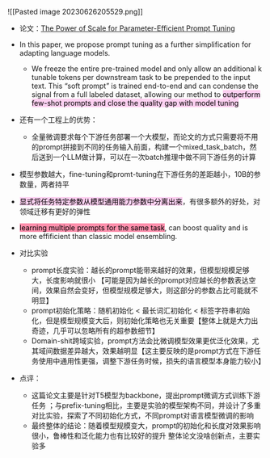 ![[Pasted image 20230626205529.png]]

- 论文：[The Power of Scale for Parameter-Efficient Prompt Tuning](https://link.zhihu.com/?target=https%3A//arxiv.org/pdf/2104.08691.pdf)
- In this paper, we propose prompt tuning as a further simplification for adapting language models. 
	- We freeze the entire pre-trained model and only allow an additional k tunable tokens per downstream task to be prepended to the input text. This “soft prompt” is trained end-to-end and can condense the signal from a full labeled dataset, allowing our method to <mark style="background: #FFB8EBA6;">outperform few-shot prompts and close the quality gap with model tuning</mark>
- 还有一个工程上的优势：
	- 全量微调要求每个下游任务部署一个大模型，而论文的方式只需要将不用的prompt拼接到不同的任务输入前面，构建一个mixed_task_batch，然后送到一个LLM做计算，可以在一次batch推理中做不同下游任务的计算
- 模型参数越大，fine-tuning和promt-tuning在下游任务的差距越小，10B的参数量，两者持平
- <mark style="background: #FFB8EBA6;">显式将任务特定参数从模型通用能力参数中分离出来</mark>，有很多额外的好处，对领域迁移有更好的弹性
- <mark style="background: #FF5582A6;">learning multiple prompts for the same task</mark>, can boost quality and is more effificient than classic model ensembling.

- 对比实验
	- prompt长度实验：越长的prompt能带来越好的效果，但模型规模足够大，长度影响就很小 【可能是因为越长的prompt对应越长的参数表达空间，效果自然会变好，但模型规模足够大，则这部分的参数占比可能就不明显】
	- prompt初始化策略：随机初始化 < 最长词汇初始化 < 标签字符串初始化，但是模型规模变大后，则初始化策略也无关重要【整体上就是大力出奇迹，几乎可以忽略所有的超参数细节】
	- Domain-shit跨域实验，prompt方法会比微调模型效果更优泛化效果，尤其域间数据差异越大，效果越明显【这主要反映的是prompt方式在下游任务使用中通用性更强，调整下游任务时候，损失的语言模型本身能力较小】
- 点评：
	- 这篇论文主要是针对T5模型为backbone，提出prompt微调方式训练下游任务 ；与prefix-tuning相比，主要是实验的模型架构不同，并设计了多重对比实验，探索了不同初始化方式，不同prompt对语言模型微调的影响
	- 最终整体的结论：随着模型规模变大，prompt的初始化和长度对效果影响很小，鲁棒性和泛化能力也有比较好的提升 整体论文没啥创新点，主要实验多